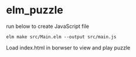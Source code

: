 # elm_puzzle
run below to create JavaScript file
```shell
elm make src/Main.elm --output src/main.js
```
Load index.html in borwser to view and play puzzle 
